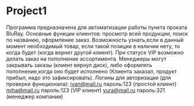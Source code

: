 # Project1
Программа предназначена для автоматизации работы пункта проката BluRay.
Основные функции клиентов: просмотр всей продукции, поиск по названию, оформление заказ. Возможность узнать,если в данный момент необходимый товар, если такой позиции в наличии нету, то когда будет (когда вернет другой клиент).
При статусе VIP возможно делать заказ на пополнение ассортимента.
Менеджеры могут закрывать заказы (клиент вернул диск), либо оформлять пополнение,когда оно будет исполнено (Клиента заказал, продукт прибыл, надо это зафиксировать).
Логины для авторизации (для проверки функционала):
ivan@mail.ru   пароль:123  (простой клиент)
miha@mail.ru   пароль:123  (VIP клиент)
yura@mail.ru   пароль:321  (менеджер компании)

  